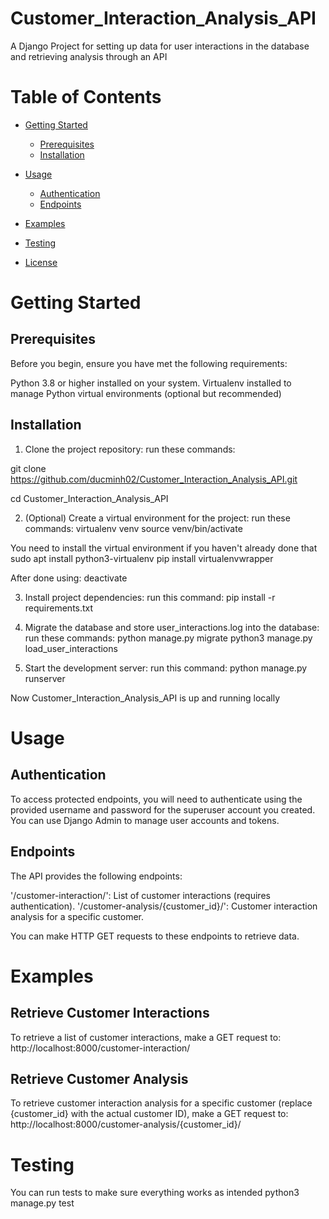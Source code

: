 # Customer_Interaction_Analysis_API
A Django Project for setting up data for user interactions in the database and retrieving analysis through an API

# Table of Contents

- [Getting Started](#getting-started)
  - [Prerequisites](#prerequisites)
  - [Installation](#installation)
    
- [Usage](#usage)
  - [Authentication](#authentication)
  - [Endpoints](#endpoints)
    
- [Examples](#examples)

- [Testing](#testing)
  
- [License](#license)

# Getting Started

## Prerequisites

Before you begin, ensure you have met the following requirements:

Python 3.8 or higher installed on your system.
Virtualenv installed to manage Python virtual environments (optional but recommended)

## Installation
1. Clone the project repository:
   run these commands:

git clone https://github.com/ducminh02/Customer_Interaction_Analysis_API.git

cd Customer_Interaction_Analysis_API

  
2. (Optional) Create a virtual environment for the project:
   run these commands:
virtualenv venv
source venv/bin/activate

You need to install the virtual environment if you haven't already done that
sudo apt install python3-virtualenv
pip install virtualenvwrapper

After done using:
deactivate


3. Install project dependencies:
   run this command:
pip install -r requirements.txt


4. Migrate the database and store user_interactions.log into the database:
   run these commands:
python manage.py migrate
python3 manage.py load_user_interactions


5. Start the development server:
   run this command:
python manage.py runserver

Now Customer_Interaction_Analysis_API is up and running locally

# Usage

## Authentication
To access protected endpoints, you will need to authenticate using the provided username and password for the superuser account you created. You can use Django Admin to manage user accounts and tokens.

## Endpoints
The API provides the following endpoints:

'/customer-interaction/': List of customer interactions (requires authentication).
'/customer-analysis/{customer_id}/': Customer interaction analysis for a specific customer.

You can make HTTP GET requests to these endpoints to retrieve data.

# Examples

## Retrieve Customer Interactions
To retrieve a list of customer interactions, make a GET request to:
http://localhost:8000/customer-interaction/

## Retrieve Customer Analysis
To retrieve customer interaction analysis for a specific customer (replace {customer_id} with the actual customer ID), make a GET request to:
http://localhost:8000/customer-analysis/{customer_id}/

# Testing
You can run tests to make sure everything works as intended
python3 manage.py test











